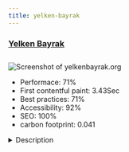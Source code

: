 ```yaml
---
title: yelken-bayrak
---
```


<div style="height: 3rem">
  <a href="http://www.yelkenbayrak.org"><h3>Yelken Bayrak</h3></a>
</div>
<img loading="lazy" src="/images/thumbs/yelkenbayrak.org.jpg" alt="Screenshot of yelkenbayrak.org" />
<ul>
  <li>Performace: 71%</li>
  <li>
    First contentful paint:
    3.43Sec
  </li>
  <li>Best practices: 71%</li>
  <li>Accessibility: 92%</li>
  <li>SEO: 100%</li>
  <li>carbon footprint: 0.041</li>
</ul>
<details>
  <summary>Description</summary>
  <p>Yelken Bayrak, which operates in the textile sector, was established in BURSA in 1983.

Özgüvenal Tekstil has been manufacturing with a customer-oriented quality approach since its establishment. Our company, which is established with domestic capital, produces all of its production with domestic raw materials. It serves all the fields from the west to the east of Turkey.used warp7 framework, with widgetkit2.</p>
</details>

